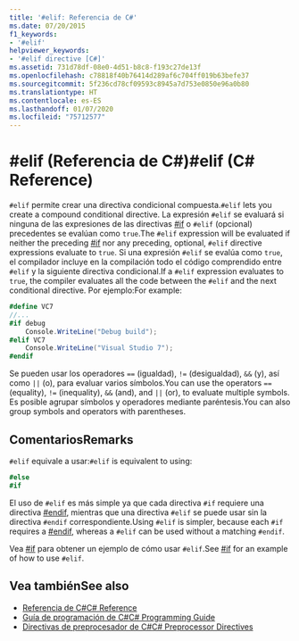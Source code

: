 ```yaml
---
title: '#elif: Referencia de C#'
ms.date: 07/20/2015
f1_keywords:
- '#elif'
helpviewer_keywords:
- '#elif directive [C#]'
ms.assetid: 731d78df-08e0-4d51-b8c8-f193c27de13f
ms.openlocfilehash: c78818f40b76414d289af6c704ff019b63befe37
ms.sourcegitcommit: 5f236cd78cf09593c8945a7d753e0850e96a0b80
ms.translationtype: HT
ms.contentlocale: es-ES
ms.lasthandoff: 01/07/2020
ms.locfileid: "75712577"
---
```

# <a name="elif-c-reference"></a><span data-ttu-id="5ef15-102">#elif (Referencia de C#)</span><span class="sxs-lookup"><span data-stu-id="5ef15-102">#elif (C# Reference)</span></span>
<span data-ttu-id="5ef15-103">`#elif` permite crear una directiva condicional compuesta.</span><span class="sxs-lookup"><span data-stu-id="5ef15-103">`#elif` lets you create a compound conditional directive.</span></span> <span data-ttu-id="5ef15-104">La expresión `#elif` se evaluará si ninguna de las expresiones de las directivas [#if](./preprocessor-if.md) o `#elif` (opcional) precedentes se evalúan como `true`.</span><span class="sxs-lookup"><span data-stu-id="5ef15-104">The `#elif` expression will be evaluated if neither the preceding [#if](./preprocessor-if.md) nor any preceding, optional, `#elif` directive expressions evaluate to `true`.</span></span> <span data-ttu-id="5ef15-105">Si una expresión `#elif` se evalúa como `true`, el compilador incluye en la compilación todo el código comprendido entre `#elif` y la siguiente directiva condicional.</span><span class="sxs-lookup"><span data-stu-id="5ef15-105">If a `#elif` expression evaluates to `true`, the compiler evaluates all the code between the `#elif` and the next conditional directive.</span></span> <span data-ttu-id="5ef15-106">Por ejemplo:</span><span class="sxs-lookup"><span data-stu-id="5ef15-106">For example:</span></span>  
  
```csharp
#define VC7  
//...  
#if debug  
    Console.WriteLine("Debug build");  
#elif VC7  
    Console.WriteLine("Visual Studio 7");  
#endif  
```  
  
 <span data-ttu-id="5ef15-107">Se pueden usar los operadores `==` (igualdad), `!=` (desigualdad), `&&` (y), así como `||` (o), para evaluar varios símbolos.</span><span class="sxs-lookup"><span data-stu-id="5ef15-107">You can use the operators `==` (equality), `!=` (inequality), `&&` (and), and `||` (or), to evaluate multiple symbols.</span></span> <span data-ttu-id="5ef15-108">Es posible agrupar símbolos y operadores mediante paréntesis.</span><span class="sxs-lookup"><span data-stu-id="5ef15-108">You can also group symbols and operators with parentheses.</span></span>  
  
## <a name="remarks"></a><span data-ttu-id="5ef15-109">Comentarios</span><span class="sxs-lookup"><span data-stu-id="5ef15-109">Remarks</span></span>  
 <span data-ttu-id="5ef15-110">`#elif` equivale a usar:</span><span class="sxs-lookup"><span data-stu-id="5ef15-110">`#elif` is equivalent to using:</span></span>  
  
```csharp
#else  
#if  
```  
  
 <span data-ttu-id="5ef15-111">El uso de `#elif` es más simple ya que cada directiva `#if` requiere una directiva [#endif](./preprocessor-endif.md), mientras que una directiva `#elif` se puede usar sin la directiva `#endif` correspondiente.</span><span class="sxs-lookup"><span data-stu-id="5ef15-111">Using `#elif` is simpler, because each `#if` requires a [#endif](./preprocessor-endif.md), whereas a `#elif` can be used without a matching `#endif`.</span></span>  
  
 <span data-ttu-id="5ef15-112">Vea [#if](./preprocessor-if.md) para obtener un ejemplo de cómo usar `#elif`.</span><span class="sxs-lookup"><span data-stu-id="5ef15-112">See [#if](./preprocessor-if.md) for an example of how to use `#elif`.</span></span>  
  
## <a name="see-also"></a><span data-ttu-id="5ef15-113">Vea también</span><span class="sxs-lookup"><span data-stu-id="5ef15-113">See also</span></span>

- [<span data-ttu-id="5ef15-114">Referencia de C#</span><span class="sxs-lookup"><span data-stu-id="5ef15-114">C# Reference</span></span>](../index.md)
- [<span data-ttu-id="5ef15-115">Guía de programación de C#</span><span class="sxs-lookup"><span data-stu-id="5ef15-115">C# Programming Guide</span></span>](../../programming-guide/index.md)
- [<span data-ttu-id="5ef15-116">Directivas de preprocesador de C#</span><span class="sxs-lookup"><span data-stu-id="5ef15-116">C# Preprocessor Directives</span></span>](./index.md)
